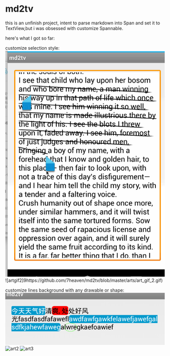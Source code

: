 # md2tv

this is an unfinish project, intent to parse markdown into Span and set it to TextView,but i was obsessed with customize Spannable.

here's what I got so far:

customize selection style:
![artgif1](https://github.com/7heaven/md2tv/blob/master/arts/art_gif_1.gif)
![artgif2]9https://github.com/7heaven/md2tv/blob/master/arts/art_gif_2.gif)

customize lines background with any drawable or shape:
![art1](https://github.com/7heaven/md2tv/blob/master/arts/art1.png)
![art2](https://github.com/7heaven/md2tv/blob/master/arts/art2.png)
![art3](https://github.com/7heaven/md2tv/blob/master/arts/art3.png)
